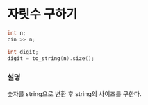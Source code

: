 # 자릿수 구하기

```cpp
int n;
cin >> n;

int digit;
digit = to_string(n).size();
```

### 설명
숫자를 string으로 변환 후 string의 사이즈를 구한다.
